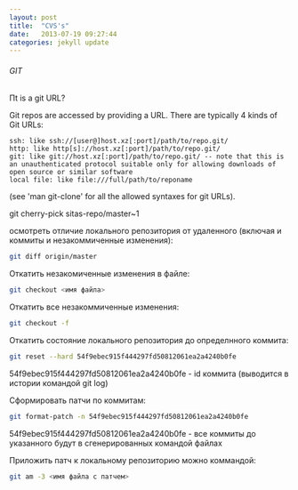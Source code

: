 ```yaml
---
layout: post
title:  "CVS's"
date:   2013-07-19 09:27:44
categories: jekyll update
---
```

###### GIT

Пt is a git URL?

Git repos are accessed by providing a URL. There are typically 4 kinds of Git URLs:

    ssh: like ssh://[user@]host.xz[:port]/path/to/repo.git/
    http: like http[s]://host.xz[:port]/path/to/repo.git/
    git: like git://host.xz[:port]/path/to/repo.git/ -- note that this is an unauthenticated protocol suitable only for allowing downloads of open source or similar software
    local file: like file:///full/path/to/reponame

(see 'man git-clone' for all the allowed syntaxes for git URLs).

git cherry-pick sitas-repo/master~1

осмотреть отличие локального репозитория от удаленного (включая и коммиты и незакоммиченные изменения):

```bash
git diff origin/master
```
Откатить незакомиченные изменения в файле:

```bash
git checkout <имя файла>

```
Откатить все незакоммиченные изменения:

```bash
git checkout -f

```

Откатить состояние локального репозитория до определнного коммита:

```bash
git reset --hard 54f9ebec915f444297fd50812061ea2a4240b0fe
```

54f9ebec915f444297fd50812061ea2a4240b0fe - id коммита (выводится в истории командой git log)

Сформировать патчи по коммитам:

```bash
git format-patch -n 54f9ebec915f444297fd50812061ea2a4240b0fe
```

54f9ebec915f444297fd50812061ea2a4240b0fe - все коммиты до указанного будут в сгенерированных командой файлах

Приложить патч к локальному репозиторию можно коммандой:

```bash
git am -3 <имя файла с патчем>
```

